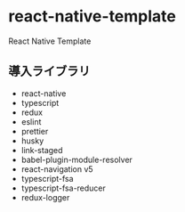 # react-native-template
React Native Template

## 導入ライブラリ
- react-native
- typescript
- redux
- eslint
- prettier
- husky
- link-staged
- babel-plugin-module-resolver
- react-navigation v5
- typescript-fsa
- typescript-fsa-reducer
- redux-logger
